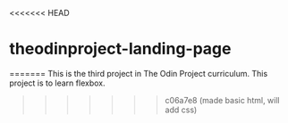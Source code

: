 <<<<<<< HEAD
# theodinproject-landing-page
=======
This is the third project in The Odin Project curriculum.
This project is to learn flexbox.
>>>>>>> c06a7e8 (made basic html, will add css)
